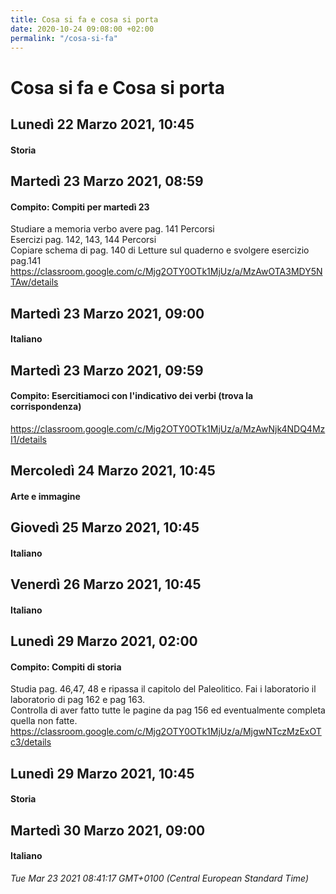```yaml
---
title: Cosa si fa e cosa si porta
date: 2020-10-24 09:08:00 +02:00
permalink: "/cosa-si-fa"
---
```


# Cosa si fa e Cosa si porta
## Lunedì 22 Marzo 2021, 10:45
#### Storia
  
## Martedì 23 Marzo 2021, 08:59
#### Compito: Compiti per martedì 23
Studiare a memoria verbo avere pag. 141 Percorsi  
Esercizi pag. 142, 143, 144 Percorsi  
Copiare schema di pag. 140 di Letture sul quaderno e svolgere esercizio pag.141 https://classroom.google.com/c/Mjg2OTY0OTk1MjUz/a/MzAwOTA3MDY5NTAw/details  
## Martedì 23 Marzo 2021, 09:00
#### Italiano
  
## Martedì 23 Marzo 2021, 09:59
#### Compito: Esercitiamoci con l'indicativo dei verbi (trova la corrispondenza)
https://classroom.google.com/c/Mjg2OTY0OTk1MjUz/a/MzAwNjk4NDQ4MzI1/details  
## Mercoledì 24 Marzo 2021, 10:45
#### Arte e immagine
  
## Giovedì 25 Marzo 2021, 10:45
#### Italiano
  
## Venerdì 26 Marzo 2021, 10:45
#### Italiano
  
## Lunedì 29 Marzo 2021, 02:00
#### Compito: Compiti di storia
Studia pag. 46,47, 48 e ripassa il capitolo del Paleolitico. Fai i laboratorio il laboratorio di pag 162 e pag 163.  
Controlla di aver fatto tutte le pagine da pag 156 ed eventualmente completa quella non fatte. https://classroom.google.com/c/Mjg2OTY0OTk1MjUz/a/MjgwNTczMzExOTc3/details  
## Lunedì 29 Marzo 2021, 10:45
#### Storia
  
## Martedì 30 Marzo 2021, 09:00
#### Italiano
  

_Tue Mar 23 2021 08:41:17 GMT+0100 (Central European Standard Time)_